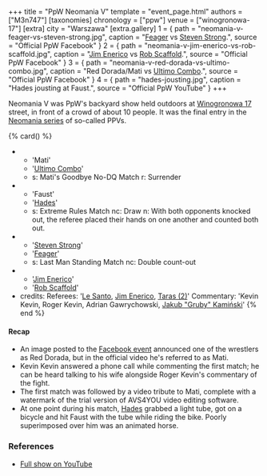 +++
title = "PpW Neomania V"
template = "event_page.html"
authors = ["M3n747"]
[taxonomies]
chronology = ["ppw"]
venue = ["winogronowa-17"]
[extra]
city = "Warszawa"
[extra.gallery]
1 = { path = "neomania-v-feager-vs-steven-strong.jpg", caption = "[Feager](@/w/feager.md) vs [Steven Strong](@/w/biesiad.md).", source = "Official PpW Facebook" }
2 = { path = "neomania-v-jim-enerico-vs-rob-scaffold.jpg", caption = "[Jim Enerico](@/w/mister-z.md) vs [Rob Scaffold](@/w/rob-scaffold.md).", source = "Official PpW Facebook" }
3 = { path = "neomania-v-red-dorada-vs-ultimo-combo.jpg", caption = "Red Dorada/Mati vs [Ultimo Combo](@/w/johnny-blade.md).", source = "Official PpW Facebook" }
4 = { path = "hades-jousting.jpg", caption = "Hades jousting at Faust.", source = "Official PpW YouTube" }
+++

Neomania V was PpW's backyard show held outdoors at [Winogronowa 17](@/v/winogronowa-17.md) street, in front of a crowd of about 10 people. It was the final entry in the [Neomania series][neomania-series] of so-called PPVs.

{% card() %}
- - 'Mati'
  - '[Ultimo Combo](@/w/johnny-blade.md)'
  - s: Mati's Goodbye No-DQ Match
    r: Surrender
- - 'Faust'
  - '[Hades](@/w/olgierd.md)'
  - s: Extreme Rules Match
    nc: Draw
    n: With both opponents knocked out, the referee placed their hands on one another and counted both out.
- - '[Steven Strong](@/w/biesiad.md)'
  - '[Feager](@/w/feager.md)'
  - s: Last Man Standing Match
    nc: Double count-out
- - '[Jim Enerico](@/w/mister-z.md)'
  - '[Rob Scaffold](@/w/rob-scaffold.md)'
- credits:
    Referees: '[Le Santo](@/w/le-santo.md), [Jim Enerico](@/w/mister-z.md), [Taras (2)](@/w/michael-ht.md)'
    Commentary: 'Kevin Kevin, Roger Kevin, Adrian Gawrychowski, [Jakub "Gruby" Kamiński](@/w/jacob-crane.md)'
{% end %}

#### Recap

* An image posted to the [Facebook event][fb-event] announced one of the wrestlers as Red Dorada, but in the official video he's referred to as Mati.
* Kevin Kevin answered a phone call while commenting the first match; he can be heard talking to his wife alongside Roger Kevin's commentary of the fight.
* The first match was followed by a video tribute to Mati, complete with a watermark of the trial version of AVS4YOU video editing software.
* At one point during his match, [Hades](@/w/olgierd.md) grabbed a light tube, got on a bicycle and hit Faust with the tube while riding the bike. Poorly superimposed over him was an animated horse.

### References

* [Full show on YouTube](https://www.youtube.com/watch?v=B7Tlg8xOyyM)

[fb-event]: https://www.facebook.com/events/184883835278143/
[neomania-series]: https://ppw-fandom.tpwres.pl/neomania
